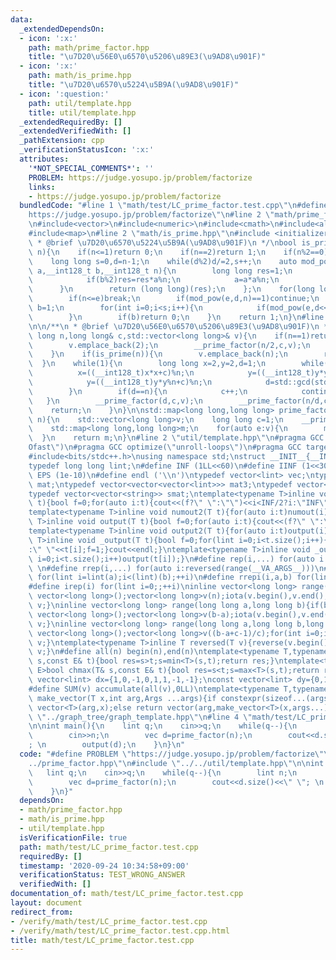 ```yaml
---
data:
  _extendedDependsOn:
  - icon: ':x:'
    path: math/prime_factor.hpp
    title: "\u7D20\u56E0\u6570\u5206\u89E3(\u9AD8\u901F)"
  - icon: ':x:'
    path: math/is_prime.hpp
    title: "\u7D20\u6570\u5224\u5B9A(\u9AD8\u901F)"
  - icon: ':question:'
    path: util/template.hpp
    title: util/template.hpp
  _extendedRequiredBy: []
  _extendedVerifiedWith: []
  _pathExtension: cpp
  _verificationStatusIcon: ':x:'
  attributes:
    '*NOT_SPECIAL_COMMENTS*': ''
    PROBLEM: https://judge.yosupo.jp/problem/factorize
    links:
    - https://judge.yosupo.jp/problem/factorize
  bundledCode: "#line 1 \"math/test/LC_prime_factor.test.cpp\"\n#define PROBLEM \"\
    https://judge.yosupo.jp/problem/factorize\"\n#line 2 \"math/prime_factor.hpp\"\
    \n#include<vector>\n#include<numeric>\n#include<cmath>\n#include<algorithm>\n\
    #include<map>\n#line 2 \"math/is_prime.hpp\"\n#include <initializer_list>\n/**\n\
    \ * @brief \u7D20\u6570\u5224\u5B9A(\u9AD8\u901F)\n */\nbool is_prime(long long\
    \ n){\n    if(n<=1)return 0;\n    if(n==2)return 1;\n    if(n%2==0)return 0;\n\
    \    long long s=0,d=n-1;\n    while(d%2)d/=2,s++;\n    auto mod_pow=[](__int128_t\
    \ a,__int128_t b,__int128_t n){\n        long long res=1;\n        while(b){\n\
    \            if(b%2)res=res*a%n;\n            a=a*a%n;\n            b/=2;\n  \
    \      }\n        return (long long)(res);\n    };\n    for(long long e:{2,3,5,7,11,13,17,19,23,29,31,37}){\n\
    \        if(n<=e)break;\n        if(mod_pow(e,d,n)==1)continue;\n        bool\
    \ b=1;\n        for(int i=0;i<s;i++){\n            if(mod_pow(e,d<<i,n)==n-1)b=0;\n\
    \        }\n        if(b)return 0;\n    }\n    return 1;\n}\n#line 8 \"math/prime_factor.hpp\"\
    \n\n/**\n * @brief \u7D20\u56E0\u6570\u5206\u89E3(\u9AD8\u901F)\n */\n\nvoid __prime_factor(long\
    \ long n,long long& c,std::vector<long long>& v){\n    if(n==1)return;\n    if(n%2==0){\n\
    \        v.emplace_back(2);\n        __prime_factor(n/2,c,v);\n        return;\n\
    \    }\n    if(is_prime(n)){\n        v.emplace_back(n);\n        return;\n  \
    \  }\n    while(1){\n        long long x=2,y=2,d=1;\n        while(d==1){\n  \
    \          x=((__int128_t)x*x+c)%n;\n            y=((__int128_t)y*y%n+c)%n;\n\
    \            y=((__int128_t)y*y%n+c)%n;\n            d=std::gcd(std::abs(x-y),n);\n\
    \        }\n        if(d==n){\n            c++;\n            continue;\n     \
    \   }\n        __prime_factor(d,c,v);\n        __prime_factor(n/d,c,v);\n    \
    \    return;\n    }\n}\n\nstd::map<long long,long long> prime_factor(long long\
    \ n){\n    std::vector<long long>v;\n    long long c=1;\n    __prime_factor(n,c,v);\n\
    \    std::map<long long,long long>m;\n    for(auto e:v){\n        m[e]++;\n  \
    \  }\n    return m;\n}\n#line 2 \"util/template.hpp\"\n#pragma GCC optimize(\"\
    Ofast\")\n#pragma GCC optimize(\"unroll-loops\")\n#pragma GCC target(\"avx\")\n\
    #include<bits/stdc++.h>\nusing namespace std;\nstruct __INIT__{__INIT__(){cin.tie(0);ios::sync_with_stdio(false);cout<<fixed<<setprecision(15);}}__INIT__;\n\
    typedef long long lint;\n#define INF (1LL<<60)\n#define IINF (1<<30)\n#define\
    \ EPS (1e-10)\n#define endl ('\\n')\ntypedef vector<lint> vec;\ntypedef vector<vector<lint>>\
    \ mat;\ntypedef vector<vector<vector<lint>>> mat3;\ntypedef vector<string> svec;\n\
    typedef vector<vector<string>> smat;\ntemplate<typename T>inline void numout(T\
    \ t){bool f=0;for(auto i:t){cout<<(f?\" \":\"\")<<i<INF/2?i:\"INF\";f=1;}cout<<endl;}\n\
    template<typename T>inline void numout2(T t){for(auto i:t)numout(i);}\ntemplate<typename\
    \ T>inline void output(T t){bool f=0;for(auto i:t){cout<<(f?\" \":\"\")<<i;f=1;}cout<<endl;}\n\
    template<typename T>inline void output2(T t){for(auto i:t)output(i);}\ntemplate<typename\
    \ T>inline void _output(T t){bool f=0;for(lint i=0;i<t.size();i++){cout<<f?\"\"\
    :\" \"<<t[i];f=1;}cout<<endl;}\ntemplate<typename T>inline void _output2(T t){for(lint\
    \ i=0;i<t.size();i++)output(t[i]);}\n#define rep(i,...) for(auto i:range(__VA_ARGS__))\
    \ \n#define rrep(i,...) for(auto i:reversed(range(__VA_ARGS__)))\n#define repi(i,a,b)\
    \ for(lint i=lint(a);i<(lint)(b);++i)\n#define rrepi(i,a,b) for(lint i=lint(b)-1;i>=lint(a);--i)\n\
    #define irep(i) for(lint i=0;;++i)\ninline vector<long long> range(long long n){if(n<=0)return\
    \ vector<long long>();vector<long long>v(n);iota(v.begin(),v.end(),0LL);return\
    \ v;}\ninline vector<long long> range(long long a,long long b){if(b<=a)return\
    \ vector<long long>();vector<long long>v(b-a);iota(v.begin(),v.end(),a);return\
    \ v;}\ninline vector<long long> range(long long a,long long b,long long c){if((b-a+c-1)/c<=0)return\
    \ vector<long long>();vector<long long>v((b-a+c-1)/c);for(int i=0;i<(int)v.size();++i)v[i]=i?v[i-1]+c:a;return\
    \ v;}\ntemplate<typename T>inline T reversed(T v){reverse(v.begin(),v.end());return\
    \ v;}\n#define all(n) begin(n),end(n)\ntemplate<typename T,typename E>bool chmin(T&\
    \ s,const E& t){bool res=s>t;s=min<T>(s,t);return res;}\ntemplate<typename T,typename\
    \ E>bool chmax(T& s,const E& t){bool res=s<t;s=max<T>(s,t);return res;}\nconst\
    \ vector<lint> dx={1,0,-1,0,1,1,-1,-1};\nconst vector<lint> dy={0,1,0,-1,1,-1,1,-1};\n\
    #define SUM(v) accumulate(all(v),0LL)\ntemplate<typename T,typename ...Args>auto\
    \ make_vector(T x,int arg,Args ...args){if constexpr(sizeof...(args)==0)return\
    \ vector<T>(arg,x);else return vector(arg,make_vector<T>(x,args...));}\n//#include\
    \ \"../graph_tree/graph_template.hpp\"\n#line 4 \"math/test/LC_prime_factor.test.cpp\"\
    \n\nint main(){\n    lint q;\n    cin>>q;\n    while(q--){\n        lint n;\n\
    \        cin>>n;\n        vec d=prime_factor(n);\n        cout<<d.size()<<\" \"\
    ; \n        output(d);\n    }\n}\n"
  code: "#define PROBLEM \"https://judge.yosupo.jp/problem/factorize\"\n#include \"\
    ../prime_factor.hpp\"\n#include \"../../util/template.hpp\"\n\nint main(){\n \
    \   lint q;\n    cin>>q;\n    while(q--){\n        lint n;\n        cin>>n;\n\
    \        vec d=prime_factor(n);\n        cout<<d.size()<<\" \"; \n        output(d);\n\
    \    }\n}"
  dependsOn:
  - math/prime_factor.hpp
  - math/is_prime.hpp
  - util/template.hpp
  isVerificationFile: true
  path: math/test/LC_prime_factor.test.cpp
  requiredBy: []
  timestamp: '2020-09-24 10:34:58+09:00'
  verificationStatus: TEST_WRONG_ANSWER
  verifiedWith: []
documentation_of: math/test/LC_prime_factor.test.cpp
layout: document
redirect_from:
- /verify/math/test/LC_prime_factor.test.cpp
- /verify/math/test/LC_prime_factor.test.cpp.html
title: math/test/LC_prime_factor.test.cpp
---
```

